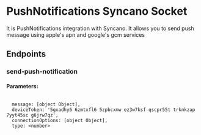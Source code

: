# PushNotifications Syncano Socket

It is PushNotifications integration with Syncano. It allows you to send push message using apple's apn and google's gcm services

## Endpoints

### send-push-notification

#### Parameters:
```

  message: [object Object],
  deviceToken: '5gxadhy6 6zmtxfl6 5zpbcxmw ez3w7ksf qscpr55t trknkzap 7yyt45sc g6jrw7qz',
  connectionOptions: [object Object],
  type: <number>
```

